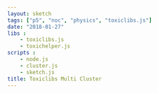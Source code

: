 ```yaml
---
layout: sketch
tags: ["p5", "noc", "physics", "toxiclibs.js"]
date: "2018-01-27"
libs : 
    - toxiclibs.js
    - toxichelper.js
scripts : 
    - node.js
    - cluster.js
    - sketch.js
title: Toxiclibs Multi Cluster
---
```

